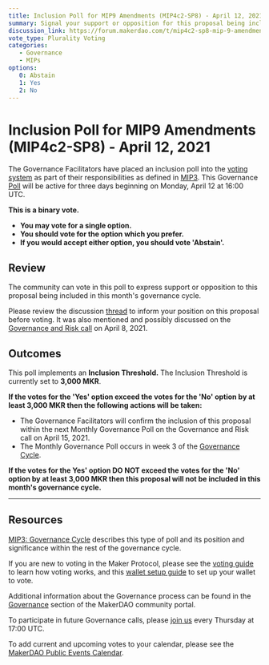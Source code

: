 ```yaml
---
title: Inclusion Poll for MIP9 Amendments (MIP4c2-SP8) - April 12, 2021
summary: Signal your support or opposition for this proposal being included in this month's governance cycle. 
discussion_link: https://forum.makerdao.com/t/mip4c2-sp8-mip-9-amendments/6793
vote_type: Plurality Voting
categories:
   - Governance
   - MIPs
options:
   0: Abstain
   1: Yes
   2: No
---
```

# Inclusion Poll for MIP9 Amendments (MIP4c2-SP8) - April 12, 2021

The Governance Facilitators have placed an inclusion poll into the [voting system](https://vote.makerdao.com/polling) as part of their responsibilities as defined in [MIP3](https://github.com/makerdao/mips/blob/master/MIP3/mip3.md). This Governance [Poll](https://community-development.makerdao.com/en/learn/governance/on-chain-gov) will be active for three days beginning on Monday, April 12 at 16:00 UTC.

**This is a binary vote.** 
- **You may vote for a single option.** 
- **You should vote for the option which you prefer.**
- **If you would accept either option, you should vote 'Abstain'.**

## Review

The community can vote in this poll to express support or opposition to this proposal being included in this month's governance cycle.

Please review the discussion [thread](https://forum.makerdao.com/t/mip4c2-sp8-mip-9-amendments/6793) to inform your position on this proposal before voting. It was also mentioned and possibly discussed on the [Governance and Risk call](https://forum.makerdao.com/t/agenda-discussion-scientific-governance-and-risk-136-thursday-april-8-17-00-utc/7279) on April 8, 2021.

## Outcomes

This poll implements an **Inclusion Threshold.** The Inclusion Threshold is currently set to **3,000 MKR**.

**If the votes for the 'Yes' option exceed the votes for the 'No' option by at least 3,000 MKR then the following actions will be taken:**
* The Governance Facilitators will confirm the inclusion of this proposal within the next Monthly Governance Poll on the Governance and Risk call on April 15, 2021. 
* The Monthly Governance Poll occurs in week 3 of the [Governance Cycle](https://github.com/makerdao/mips/blob/master/MIP3/mip3.md).

**If the votes for the Yes' option DO NOT exceed the votes for the 'No' option by at least 3,000 MKR then this proposal will not be included in this month's governance cycle.**

---

## Resources

[MIP3: Governance Cycle](https://github.com/makerdao/mips/blob/master/MIP3/mip3.md) describes this type of poll and its position and significance within the rest of the governance cycle.

If you are new to voting in the Maker Protocol, please see the [voting guide](https://community-development.makerdao.com/en/learn/governance/how-voting-works/) to learn how voting works, and this [wallet setup guide](https://community-development.makerdao.com/en/learn/governance/voting-setup/) to set up your wallet to vote.

Additional information about the Governance process can be found in the [Governance](https://community-development.makerdao.com/en/learn/governance) section of the MakerDAO community portal.

To participate in future Governance calls, please [join us](https://github.com/makerdao/community/tree/master/governance/governance-and-risk-meetings) every Thursday at 17:00 UTC.

To add current and upcoming votes to your calendar, please see the [MakerDAO Public Events Calendar](https://calendar.google.com/calendar/embed?src=makerdao.com_3efhm2ghipksegl009ktniomdk%40group.calendar.google.com&ctz=UTC&mode=week&showCalendars=0&showPrint=0).
